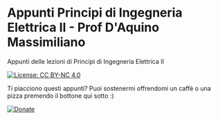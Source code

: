# Appunti Principi di Ingegneria Elettrica II - Prof D'Aquino Massimiliano
Appunti delle lezioni di Principi di Ingegneria Elettrica II

 [![License: CC BY-NC 4.0](https://licensebuttons.net/l/by-nc/4.0/80x15.png)](https://creativecommons.org/licenses/by-nc/4.0/)

Ti piacciono questi appunti? Puoi sostenermi offrendomi un caffè o una pizza premendo il bottone qui sotto :)

[![Donate](https://img.shields.io/badge/Donate-PayPal-green.svg)](https://www.paypal.com/donate?hosted_button_id=7KELP768NJSYW)
